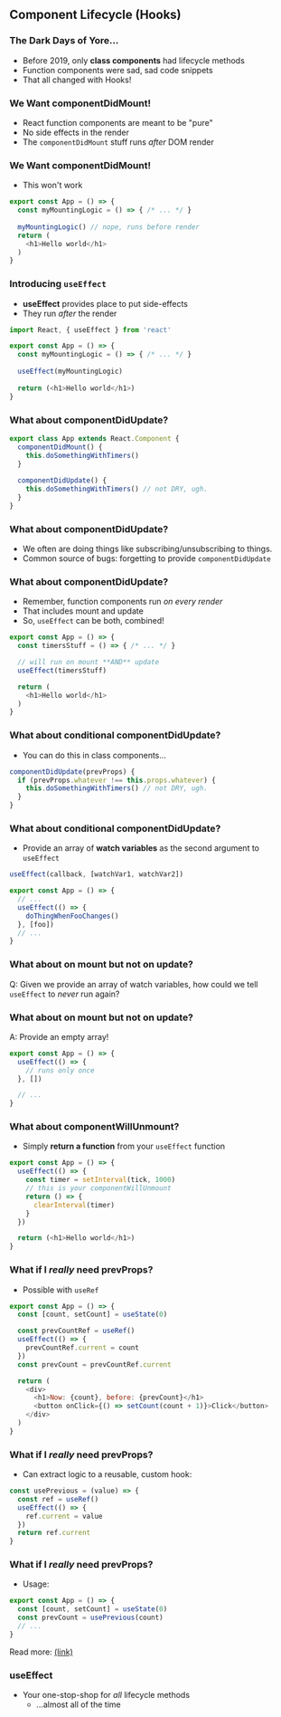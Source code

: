 ## Component Lifecycle (Hooks)

### The Dark Days of Yore...

* Before 2019, only **class components** had lifecycle methods
* Function components were sad, sad code snippets
* That all changed with Hooks!

### We Want componentDidMount!

* React function components are meant to be "pure"
* No side effects in the render
* The `componentDidMount` stuff runs *after* DOM render

### We Want componentDidMount!

* This won't work

```javascript
export const App = () => {
  const myMountingLogic = () => { /* ... */ }
  
  myMountingLogic() // nope, runs before render
  return (
    <h1>Hello world</h1>
  )
}
```

### Introducing `useEffect`

* **useEffect** provides place to put side-effects
* They run *after* the render

```javascript
import React, { useEffect } from 'react'

export const App = () => {
  const myMountingLogic = () => { /* ... */ }
  
  useEffect(myMountingLogic)
  
  return (<h1>Hello world</h1>)
}
```

### What about componentDidUpdate?

```javascript
export class App extends React.Component {
  componentDidMount() {
    this.doSomethingWithTimers()
  }
  
  componentDidUpdate() {
    this.doSomethingWithTimers() // not DRY, ugh.
  }
}
```

### What about componentDidUpdate?

* We often are doing things like subscribing/unsubscribing to things.
* Common source of bugs: forgetting to provide `componentDidUpdate`

### What about componentDidUpdate?

* Remember, function components run *on every render*
* That includes mount and update
* So, `useEffect` can be both, combined!

```javascript
export const App = () => {
  const timersStuff = () => { /* ... */ }

  // will run on mount **AND** update
  useEffect(timersStuff)

  return (
    <h1>Hello world</h1>
  )
}
```

### What about conditional componentDidUpdate?

* You can do this in class components...

```javascript
componentDidUpdate(prevProps) {
  if (prevProps.whatever !== this.props.whatever) {
    this.doSomethingWithTimers() // not DRY, ugh.
  }
}
```

### What about conditional componentDidUpdate?

* Provide an array of **watch variables** as the second argument to `useEffect`

```javascript
useEffect(callback, [watchVar1, watchVar2])

export const App = () => {
  // ...
  useEffect(() => {
    doThingWhenFooChanges()
  }, [foo])
  // ...
}
```

### What about on mount but not on update?

Q: Given we provide an array of watch variables, how could we tell `useEffect` to *never* run again?

### What about on mount but not on update?

A: Provide an empty array!

```javascript
export const App = () => {
  useEffect(() => {
    // runs only once
  }, [])

  // ...
}
```

### What about componentWillUnmount?

* Simply **return a function** from your `useEffect` function

```javascript
export const App = () => {
  useEffect(() => {
    const timer = setInterval(tick, 1000)
    // this is your componentWillUnmount
    return () => {
      clearInterval(timer)
    }
  })

  return (<h1>Hello world</h1>)
}
```

### What if I *really* need prevProps?

* Possible with `useRef`

```javascript
export const App = () => {
  const [count, setCount] = useState(0)

  const prevCountRef = useRef()
  useEffect(() => {
    prevCountRef.current = count
  })
  const prevCount = prevCountRef.current

  return (
    <div>
      <h1>Now: {count}, before: {prevCount}</h1>
      <button onClick={() => setCount(count + 1)}>Click</button>
    </div>
  )
}
```

### What if I *really* need prevProps?

* Can extract logic to a reusable, custom hook:

```javascript
const usePrevious = (value) => {
  const ref = useRef()
  useEffect(() => {
    ref.current = value
  })
  return ref.current
}
```

### What if I *really* need prevProps?

* Usage:

```javascript
export const App = () => {
  const [count, setCount] = useState(0)
  const prevCount = usePrevious(count)
  // ...
}
```

Read more: [(link)](https://blog.logrocket.com/how-to-get-previous-props-state-with-react-hooks/)

### useEffect

* Your one-stop-shop for *all* lifecycle methods
  * ...almost all of the time

